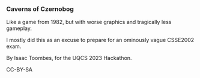 ### Caverns of Czernobog
Like a game from 1982, but with worse graphics and tragically less gameplay.

I mostly did this as an excuse to prepare for an ominously vague CSSE2002 exam.

By Isaac Toombes, for the UQCS 2023 Hackathon.

CC-BY-SA